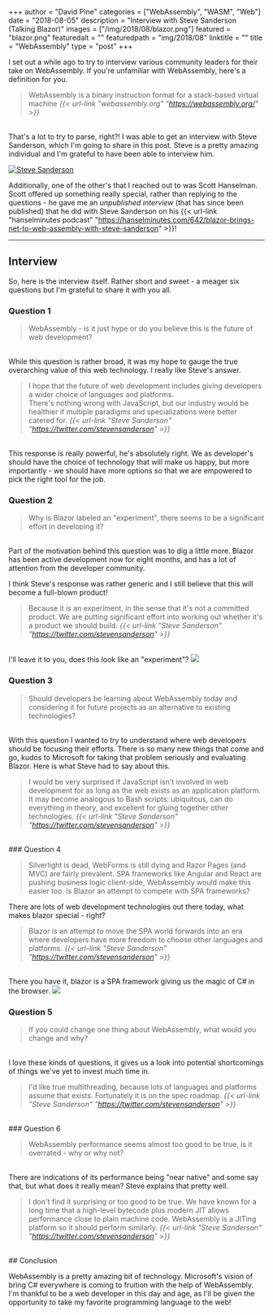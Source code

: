 +++
author = "David Pine"
categories = ["WebAssembly", "WASM", "Web"]
date = "2018-08-05"
description = "Interview with Steve Sanderson (Talking Blazor)"
images = ["/img/2018/08/blazor.png"]
featured = "blazor.png"
featuredalt = ""
featuredpath = "img/2018/08"
linktitle = ""
title = "WebAssembly"
type = "post"
+++

I set out a while ago to try to interview various community leaders for their take on WebAssembly. If you're unfamiliar with WebAssembly, here's a definition for you.

> WebAssembly is a binary instruction format for a stack-based virtual machine
> <cite>{{< url-link "webassembly.org" "https://webassembly.org/" >}}</cite>

<br/>
That's a lot to try to parse, right?! I was able to get an interview with Steve Sanderson, which I'm going to share in this post. Steve is a pretty amazing individual and I'm grateful to have been able to interview him.

[![Steve Sanderson](/img/2018/08/steve.jpg)](https://twitter.com/stevensanderson)

Additionally, one of the other's that I reached out to was Scott Hanselman. Scott offered up something really special, rather than replying to the questions - he gave me an _unpublished interview_ (that has since been published) that he did with Steve Sanderson on his {{< url-link "hanselminutes podcast" "https://hanselminutes.com/642/blazor-brings-net-to-web-assembly-with-steve-sanderson" >}}!

---

## Interview

So, here is the interview itself. Rather short and sweet - a meager six questions but I'm grateful to share it with you all.

### Question 1

> WebAssembly - is it just hype or do you believe this is the future of web development?

<br/>
While this question is rather broad, it was my hope to gauge the true overarching value of this web technology. I really like Steve's answer.

> I hope that the future of web development includes giving developers a wider choice of languages and platforms.<br/>There's nothing wrong with JavaScript, but our industry would be healthier if multiple paradigms and specializations were better catered for.
> <cite>{{< url-link "Steve Sanderson" "https://twitter.com/stevensanderson" >}}</cite>

<br/>
This response is really powerful, he's absolutely right. We as developer's should have the choice of technology that will make us happy, but more importantly - we should have more options so that we are empowered to pick the right tool for the job.

### Question 2

> Why is Blazor labeled an "experiment", there seems to be a significant effort in developing it?

<br/>
Part of the motivation behind this question was to dig a little more. Blazor has been active development now for eight months, and has a lot of attention from the developer community.

I think Steve's response was rather generic and I still believe that this will become a full-blown product!

> Because it _is_ an experiment, in the sense that it's not a committed product. We are putting significant effort into working out whether it's a product we should build.
> <cite>{{< url-link "Steve Sanderson" "https://twitter.com/stevensanderson" >}}</cite>

<br/>
I'll leave it to you, does this look like an "experiment"?

<a href="https://github.com/aspnet/Blazor" target="_blank">
    <img src="/img/2018/08/blazor-github.png" />
</a>

### Question 3

> Should developers be learning about WebAssembly today and considering it for future projects as an alternative to existing technologies?

<br/>
With this question I wanted to try to understand where web developers should be focusing their efforts. There is so many new things that come and go, kudos to Microsoft for taking that problem seriously and evaluating Blazor. Here is what Steve had to say about this.

> I would be very surprised if JavaScript isn't involved in web development for as long as the web exists as an application platform. It may become analogous to Bash scripts: ubiquitous, can do everything in theory, and excellent for gluing together other technologies.
> <cite>{{< url-link "Steve Sanderson" "https://twitter.com/stevensanderson" >}}</cite>

<br/>
### Question 4

> Silverlight is dead, WebForms is still dying and Razor Pages (and MVC) are fairly prevalent. SPA frameworks like Angular and React are pushing business logic client-side, WebAssembly would make this easier too. Is Blazor an attempt to compete with SPA frameworks?

There are lots of web development technologies out there today, what makes blazor special - right?

> Blazor is an attempt to move the SPA world forwards into an era where developers have more freedom to choose other languages and platforms.
> <cite>{{< url-link "Steve Sanderson" "https://twitter.com/stevensanderson" >}}</cite>

<br/>
There you have it, blazor is a SPA framework giving us the magic of C# in the browser.

<img src="/img/2018/08/magic.png" />

### Question 5

> If you could change one thing about WebAssembly, what would you change and why?

<br/>
I love these kinds of questions, it gives us a look into potential shortcomings of things we've yet to invest much time in.

> I'd like true multithreading, because lots of languages and platforms assume that exists. Fortunately it is on the spec roadmap.
> <cite>{{< url-link "Steve Sanderson" "https://twitter.com/stevensanderson" >}}</cite>

<br/>
### Question 6

> WebAssembly performance seems almost too good to be true, is it overrated - why or why not?

<br/>
There are indications of its performance being "near native" and some say that, but what does it really mean? Steve explains that pretty well.

> I don't find it surprising or too good to be true. We have known for a long time that a high-level bytecode plus modern JIT allows performance close to plain machine code. WebAssembly is a JITing platform so it should perform similarly.
> <cite>{{< url-link "Steve Sanderson" "https://twitter.com/stevensanderson" >}}</cite>

<br/>
## Conclusion

WebAssembly is a pretty amazing bit of technology. Microsoft's vision of bring C# everywhere is coming to fruition with the help of WebAssembly. I'm thankful to be a web developer in this day and age, as I'll be given the opportunity to take my favorite programming language to the web!
